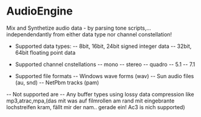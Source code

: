 # AudioEngine
Mix and Synthetize audio data - by parsing tone scripts,... independendantly from either data type nor channel constellation!

- Supported data types: 
-- 8bit, 16bit, 24bit signed integer data
-- 32bit, 64bit floating point data

- Supported channel cnstellations
-- mono
-- stereo
-- quadro
-- 5.1
-- 7.1

- Supported file formats
-- Windows wave forms (wav)
-- Sun audio files (au, snd)
-- NetPbm tracks (pam)

-- Not supported are
-- Any buffer types using lossy data compression like mp3,atrac,mpa,(das mit was auf filmrollen am rand mit eingebrante lochstreifen kram, fällt mir der nam.. gerade ein! Ac3 is nich supported)
